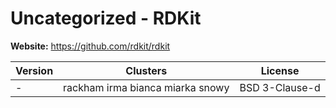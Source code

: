 # Uncategorized - RDKit





**Website:** <https://github.com/rdkit/rdkit>

| Version | Clusters | License |
| ------- | -------- | ------- |
| - | rackham irma bianca miarka snowy | BSD 3-Clause-d |

